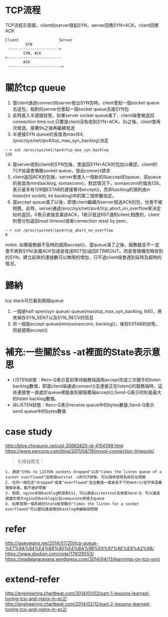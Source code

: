 # TCP流程
TCP流程示意圖，client向server發起SYN，server回應SYN+ACK。client回應ACK
```
Client                  Server
         SYN
 ----------------------->
        SYN, ACK
<------------------------
        ACK
 ------------------------>
```

# 關於tcp queue
1. 當client通過connect向server發出SYN包時，client會起一個socket queue去送包，相對的server也會起一個socket queue去接SYN包
2. 此時進入半連接狀態，如果server socket queue滿了，client端會被返回connection time out;只要是client沒有收到SYN+ACK，3s之後，client會再次發送。接著9s之後再繼續發送
3. 半連接SYN queue的長度為max(64, /proc/sys/net/ipv4/tcp_max_syn_backlog)決定
```
~ ➤ cat /proc/sys/net/ipv4/tcp_max_syn_backlog
128
```
4. 當server收到client的SYN包後，會返回SYN+ACK的包加以確認，client的TCP協議會喚醒socket queue，發出connect請求
5. client返回ACK的包後，server會進入一個新的叫accept的queue，該queue的長度為min(backlog, somaxconn)，默認情況下，somaxconn的值為128，表示最多有129個ESTAB的連接等待accept()，而非backlog的值則由in listen(int sockfd, int backlog)中的第二個參數指定。
6. 當accept queue滿了以後，即使client繼續向server發送ACK的包，也會不被相應。此時，server通過/proc/sys/net/ipv4/tcp_abort_on_overflow來決定如何返回，0表示直接丟棄該ACK，1表示發送RST通知client;相應的，client則會分別返回read timeout或者connection reset by peer。
```
~ ➤ cat /proc/sys/net/ipv4/tcp_abort_on_overflow
0
```
notes:
如果服務器不及時的調用accept()，當queue滿了之後，服務器並不一定會不再對SYN(丟棄ACK包或是發送RST包)返回ETIMEOUT。而是會隨機忽略收到的SYN，建立起來的連接數可以無限的增加，只不過client端會遇到延時及超時的情況。

# 歸納
tcp stack可已看到兩個queue
1. 一個是half open(syn queue) queue(max(tcp_max_syn_backlog, 64))，用來保存SYN_SENT以及SYN_RECV的信息
2. 另一個是accept queue(min(somaxconn, backlog))，保存ESTAB的狀態，但是調用accept()

# 補充:一些關於ss -at裡面的State表示意思
- LISTEN狀態：Recv-Q表示當前等待服務端調用accept完成三次握手的listen backlog數值，即當client端通過connect()去連接正在listen()的服務端時，這些連接會一直處於queue裡面直到被服務端accept();Send-Q表示的則是最大的listen backlog數值。
- 非LISTEN狀態：Recv-Q表示receive queue中的bytes數量;Send-Q表示send queue中的bytes數值

# case study
http://blog.chinaunix.net/uid-20662820-id-4154399.html
https://www.percona.com/blog/2011/04/19/mysql-connection-timeouts/

> 引用自原文：
```
1. 通過"SYNs to LISTEN sockets dropped"以及"times the listen queue of a socket overflowed"這兩個netstat -s的TCP狀態，可以很快發現系統存在問題
2. 任何一個包含"dropped"或者"overflowed"並且數值一直居高不下的metric從字面涵義理解來看，都不是好現象
3. 假使，nginx來說backlog默認為511，可以通過ss/netstat去檢查Send-Q，可以通過適當的增大nginx的backlog以及somaxconn來增大queue
4. 如果發現一個系統的State經常顯示"times the listen for a socket overflowed"可以嘗試通過增加backlog來緩解該問題
```

# refer
http://jaseywang.me/2014/07/20/tcp-queue-%E7%9A%84%E4%B8%80%E4%BA%9B%E9%97%AE%E9%A2%98/
https://www.douban.com/note/178129553/
https://madalanarayana.wordpress.com/2014/04/13/learnings-on-tcp-syn/


# extend-refer
http://engineering.chartbeat.com/2014/01/02/part-1-lessons-learned-tuning-tcp-and-nginx-in-ec2/
http://engineering.chartbeat.com/2014/02/12/part-2-lessons-learned-tuning-tcp-and-nginx-in-ec2/